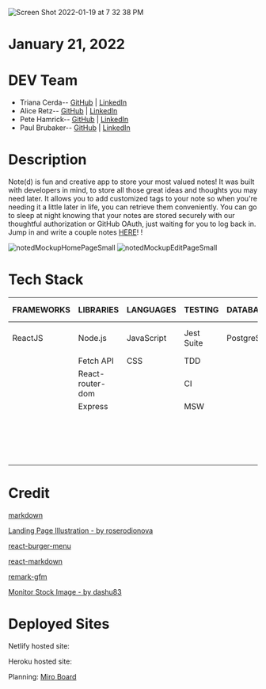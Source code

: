 ![Screen Shot 2022-01-19 at 7 32 38 PM](https://user-images.githubusercontent.com/80484840/150267378-d46bfaf8-58f8-493f-8e56-8a6a228e0815.png)

# January 21, 2022 


# DEV Team
* Triana Cerda--  [GitHub](https://github.com/trianacerda) | [LinkedIn](http://www.linkedin.com/in/triana-cerda/)
* Alice Retz--  [GitHub](https://github.com/Alice-Retz) | [LinkedIn](http://www.linkedin.com/in/aliceretz/)
* Pete Hamrick--  [GitHub](https://github.com/pete-hamrick) | [LinkedIn](http://www.linkedin.com/in/petehamrick/)
* Paul Brubaker--  [GitHub](https://github.com/p-brubaker) | [LinkedIn](http://www.linkedin.com/in/paul-brubaker-a94597176/)


# Description
Note(d) is fun and creative app to store your most valued notes! It was built with developers in mind, to store all those great ideas and thoughts you may need later. It allows you to add customized tags to your note so when you're needing it a little later in life, you can retrieve them conveniently. You can go to sleep at night knowing that your notes are stored securely with our thoughtful authorization or GitHub OAuth, just waiting for you to log back in. Jump in and write a couple notes [HERE](https://alchemy-noted.netlify.app/)! ! 

![notedMockupHomePageSmall](https://user-images.githubusercontent.com/82128225/150397103-573ffcfa-88fa-496d-ba4a-aef8d765d482.png)
![notedMockupEditPageSmall](https://user-images.githubusercontent.com/82128225/150397232-68584881-81a2-4ad4-b854-96a8b49e6dd0.png)


# Tech Stack 
| FRAMEWORKS | LIBRARIES             | LANGUAGES  | TESTING    | DATABASES  | AUTH/ OAUTH    | TOOLS              |
|------------|-----------------------|------------|------------|------------|----------------|--------------------|
| ReactJS    | Node.js               | JavaScript | Jest Suite | PostgreSQL | JWT            | Visual Studios Code|
|            | Fetch API             | CSS        | TDD        |            |                | Heroku             |
|            | React-router-dom      |            | CI         |            |                | Netlify            |
|            | Express               |            | MSW        |            |                | Miro               |
|            |                       |            |            |            |                | BeeKeeper          |
|            |                       |            |            |            |                | PG Admin           |
|            |                       |            |            |            |                | Git                |
|            |                       |            |            |            |                | GitHub             |

# Credit
[markdown](https://www.tablesgenerator.com/markdown_tables)

[Landing Page Illustration - by roserodionova](https://www.freepik.com/roserodionova)

[react-burger-menu](https://github.com/negomi/react-burger-menu)

[react-markdown](https://github.com/remarkjs/react-markdown)

[remark-gfm](https://github.com/remarkjs/remark-gfm)

[Monitor Stock Image - by dashu83](https://www.freepik.com/dashu83)

# Deployed Sites

Netlify hosted site: 

Heroku hosted site: 

Planning: [Miro Board](https://miro.com/app/board/uXjVOXTiCEY=/?invite_link_id=785192754967)
